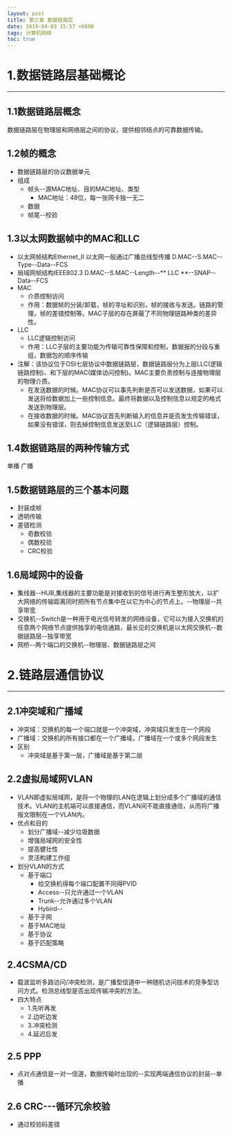 ```yaml
---
layout: post
title: 第三章 数据链路层
date: 2019-04-03 15:57 +0800
tags: 计算机网络
toc: true
---
```

# 1.数据链路层基础概论
***
## 1.1数据链路层概念
数据链路层在物理层和网络层之间的协议，提供相邻结点的可靠数据传输。
## 1.2帧的概念
+ 数据链路层的协议数据单元
+ 组成
  * 帧头--源MAC地址、目的MAC地址、类型
    - MAC地址：48位，每一张网卡独一无二
  * 数据
  * 帧尾--校验
## 1.3以太网数据帧中的MAC和LLC
+ 以太网帧结构Ethernet_II  以太网一般通过广播总线型传播
  D.MAC--S.MAC--Type--Data--FCS
+ 局域网帧结构IEEE802.3
  D.MAC--S.MAC--Length--** LLC **--SNAP--Data--FCS
+ MAC
  - 介质控制访问
  - 作用：数据帧的分装/卸载，帧的寻址和识别，帧的接收与发送。链路的管理，帧的差错控制等。MAC子层的存在屏蔽了不同物理链路种类的差异性。
+ LLC
  - LLC逻辑控制访问
  - 作用：LLC子层的主要功能为传输可靠性保障和控制，数据报的分段与重组，数据包的顺序传输
+ 注解：该协议位于OSI七层协议中数据链路层，数据链路层分为上层LLC(逻辑链路控制)、和下层的MAC(媒体访问控制)。MAC主要负责控制与连接物理层的物理介质。
  - 在发送数据的时候。MAC协议可以事先判断是否可以发送数据，如果可以发送将给数据加上一些控制信息。最终将数据以及控制信息以规定的格式发送到物理层。
  - 在接收数据的时候。MAC协议首先判断输入的信息并是否发生传输错误，如果没有错误，则去掉控制信息发送至LLC（逻辑链路层）控制。
## 1.4数据链路层的两种传输方式
单播
广播
## 1.5数据链路层的三个基本问题
+ 封装成帧
+ 透明传输
+ 差错检测
  - 奇数校验
  - 偶数校验
  - CRC校验
## 1.6局域网中的设备
+ 集线器--HUB,集线器的主要功能是对接收到的信号进行再生整形放大，以扩大网络的传输距离同时把所有节点集中在以它为中心的节点上。--物理层--共享带宽
+ 交换机--Switch是一种用于电光信号转发的网络设备，它可以为接入交换机的任意两个网络节点提供独享的电信通路，最长见的交换机是以太网交换机--数据链路层--独享带宽
+ 网桥--两个端口的交换机--物理层、数据链路层之间

# 2.链路层通信协议
***
## 2.1冲突域和广播域
+ 冲突域：交换机的每一个端口就是一个冲突域，冲突域只发生在一个网段
+ 广播域：交换机的所有接口都在一个广播域，广播域在一个或多个网段发生
+ 区别
  - 冲突域是基于第一层，广播域是基于第二层
  
## 2.2虚拟局域网VLAN
+ VLAN即虚拟局域网，是将一个物理的LAN在逻辑上划分成多个广播域的通信技术。VLAN的主机端可以直接通信，而VLAN间不能直接通信，从而将广播报文限制在一个VLAN内。
+ 优点和目的
  - 划分广播域--减少垃圾数据
  - 增强局域网的安全性
  - 提高健壮性
  - 灵活构建工作组
+ 划分VLAN的方式
  - 基于端口
    * 给交换机得每个端口配置不同得PVID
    * Access--只允许通过一个VLAN
    * Trunk--允许通过多个VLAN
    * Hybird--
  - 基于子网
  - 基于MAC地址
  - 基于协议
  - 基于匹配策略
## 2.4CSMA/CD
+ 载波监听多路访问/冲突检测，是广播型信道中一种随机访问技术的竞争型访问方式。检测总线型是否出现传输冲突的方法。
+ 四大特点
  - 1.先听再发
  - 2.边听边发
  - 3.冲突检测
  - 4.延迟后发
## 2.5 PPP
+ 点对点通信是一对一信道，数据传输时出现的--实现两端通信协议的封装--单播
## 2.6 CRC---循环冗余校验
+ 通过校验码差错

